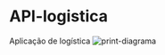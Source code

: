 # API-logistica
Aplicação de logística
![print-diagrama](https://user-images.githubusercontent.com/48343445/150894529-e8e546ff-3220-4d60-8ee0-a8ac4c9547f7.png) 
